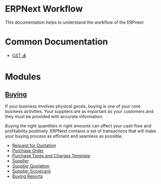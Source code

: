 # ERPNext Workflow

This documentation helps to understand the workflow of the ERPnext

# Common Documentation
* [GST 💰](docs/gst.md)

# Modules
## [Buying](https://docs.erpnext.com/docs/v14/user/manual/en/buying)

If your business involves physical goods, buying is one of your core business activities. Your suppliers are as important as your customers and they must be provided with accurate information.

Buying the right quantities in right amounts can affect your cash flow and profitability positively. ERPNext contains a set of transactions that will make your buying process as efficient and seamless as possible.

* [Request for Quotation](https://docs.erpnext.com/docs/user/manual/en/request-for-quotation)
* [Purchase Order](https://docs.erpnext.com/docs/user/manual/en/purchase-order)
* [Purchase Taxes and Charges Template](https://docs.erpnext.com/docs/user/manual/en/purchase-taxes-and-charges-template)
* [Supplier](https://docs.erpnext.com/docs/user/manual/en/supplier)
* [Supplier Quotation](https://docs.erpnext.com/docs/user/manual/en/supplier-quotation)
* [Supplier Scorecard](https://docs.erpnext.com/docs/user/manual/en/supplier-scorecard)
* [Buying Reports](https://docs.erpnext.com/docs/user/manual/en/buying_reports)
